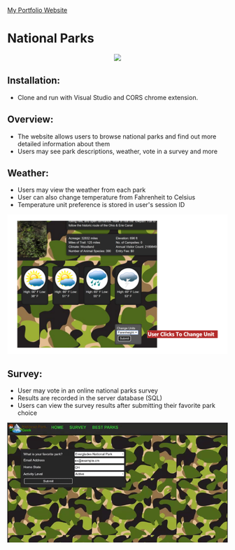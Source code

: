 
<a href="http://www.robertmisener.com"> My Portfolio Website </a>

# National Parks 

<p align="center"> <img src="https://github.com/RobMisener/National-Park-MVC/raw/master/ImagesForReadMe/7ba05a915a41aee7431c9845045d561d.gif" /> </p>

## Installation:
* Clone and run with Visual Studio and CORS chrome extension.

## Overview: 
* The website allows users to browse national parks and find out more detailed information about them 
* Users may see park descriptions, weather, vote in a survey and more

## Weather:
* Users may view the weather from each park
* User can also change temperature from Fahrenheit to Celsius
* Temperature unit preference is stored in user's session ID

<p align="center"> <img src="https://github.com/RobMisener/National-Park-MVC/raw/master/ImagesForReadMe/natpark3d.png" /> </p>


## Survey:
* User may vote in an online national parks survey
* Results are recorded in the server database (SQL)
* Users can view the survey results after submitting their favorite park choice

<p align="center"> <img src="https://github.com/RobMisener/National-Park-MVC/raw/master/ImagesForReadMe/94f706422265ec6ba1250b4f28788a1f.gif" /> </p>



